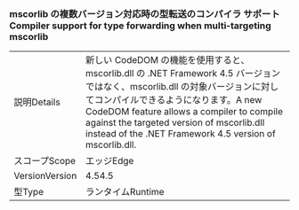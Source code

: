 ### <a name="compiler-support-for-type-forwarding-when-multi-targeting-mscorlib"></a><span data-ttu-id="ac7fd-101">mscorlib の複数バージョン対応時の型転送のコンパイラ サポート</span><span class="sxs-lookup"><span data-stu-id="ac7fd-101">Compiler support for type forwarding when multi-targeting mscorlib</span></span>

|   |   |
|---|---|
|<span data-ttu-id="ac7fd-102">説明</span><span class="sxs-lookup"><span data-stu-id="ac7fd-102">Details</span></span>|<span data-ttu-id="ac7fd-103">新しい CodeDOM の機能を使用すると、mscorlib.dll の .NET Framework 4.5 バージョンではなく、mscorlib.dll の対象バージョンに対してコンパイルできるようになります。</span><span class="sxs-lookup"><span data-stu-id="ac7fd-103">A new CodeDOM feature allows a compiler to compile against the targeted version of mscorlib.dll instead of the .NET Framework 4.5 version of mscorlib.dll.</span></span>|
|<span data-ttu-id="ac7fd-104">スコープ</span><span class="sxs-lookup"><span data-stu-id="ac7fd-104">Scope</span></span>|<span data-ttu-id="ac7fd-105">エッジ</span><span class="sxs-lookup"><span data-stu-id="ac7fd-105">Edge</span></span>|
|<span data-ttu-id="ac7fd-106">Version</span><span class="sxs-lookup"><span data-stu-id="ac7fd-106">Version</span></span>|<span data-ttu-id="ac7fd-107">4.5</span><span class="sxs-lookup"><span data-stu-id="ac7fd-107">4.5</span></span>|
|<span data-ttu-id="ac7fd-108">型</span><span class="sxs-lookup"><span data-stu-id="ac7fd-108">Type</span></span>|<span data-ttu-id="ac7fd-109">ランタイム</span><span class="sxs-lookup"><span data-stu-id="ac7fd-109">Runtime</span></span>|


